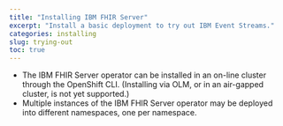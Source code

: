 ```yaml
---
title: "Installing IBM FHIR Server"
excerpt: "Install a basic deployment to try out IBM Event Streams."
categories: installing
slug: trying-out
toc: true
---
```


* The IBM FHIR Server operator can be installed in an on-line cluster through the OpenShift CLI. (Installing via OLM, or in an air-gapped cluster, is not yet supported.)
* Multiple instances of the IBM FHIR Server operator may be deployed into different namespaces, one per namespace.

